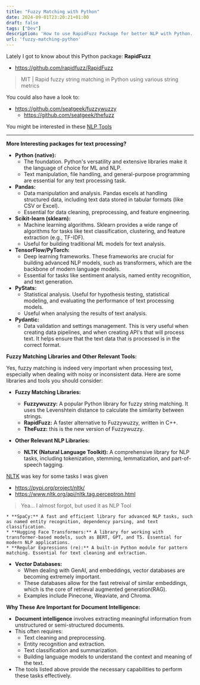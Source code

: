 ```yaml
---
title: "Fuzzy Matching with Python"
date: 2024-09-01T23:20:21+01:00
draft: false
tags: ["Dev"]
description: 'How to use RapidFuzz Package for better NLP with Python. Document Intelligence solutions.'
url: 'fuzzy-matching-python'
---
```



Lately I got to know about this Python package: **RapidFuzz**

* https://github.com/rapidfuzz/RapidFuzz

> MIT | Rapid fuzzy string matching in Python using various string metrics

You could also have a look to:

* https://github.com/seatgeek/fuzzywuzzy
    * https://github.com/seatgeek/thefuzz


You might be interested in these [NLP Tools](https://jalcocert.github.io/JAlcocerT/nlp-tools)

---

**More Interesting packages for text processing?**

* **Python (native):**
    * The foundation. Python's versatility and extensive libraries make it the language of choice for ML and NLP.
    * Text manipulation, file handling, and general-purpose programming are essential for any text processing task.
* **Pandas:**
    * Data manipulation and analysis. Pandas excels at handling structured data, including text data stored in tabular formats (like CSV or Excel).
    * Essential for data cleaning, preprocessing, and feature engineering.
* **Scikit-learn (sklearn):**
    * Machine learning algorithms. Sklearn provides a wide range of algorithms for tasks like text classification, clustering, and feature extraction (e.g., TF-IDF).
    * Useful for building traditional ML models for text analysis.
* **TensorFlow/PyTorch:**
    * Deep learning frameworks. These frameworks are crucial for building advanced NLP models, such as transformers, which are the backbone of modern language models.
    * Essential for tasks like sentiment analysis, named entity recognition, and text generation.
* **PyStats:**
    * Statistical analysis. Useful for hypothesis testing, statistical modeling, and evaluating the performance of text processing models.
    * Useful when analysing the results of text analysis.
* **Pydantic:**
    * Data validation and settings management. This is very useful when creating data pipelines, and when creating API's that will process text. It helps ensure that the text data that is processed is in the correct format.

**Fuzzy Matching Libraries and Other Relevant Tools:**

Yes, fuzzy matching is indeed very important when processing text, especially when dealing with noisy or inconsistent data. Here are some libraries and tools you should consider:

* **Fuzzy Matching Libraries:**
    * **Fuzzywuzzy:** A popular Python library for fuzzy string matching. It uses the Levenshtein distance to calculate the similarity between strings.
    * **RapidFuzz:** A faster alternative to Fuzzywuzzy, written in C++.
    * **TheFuzz:** this is the new version of Fuzzywuzzy.


* **Other Relevant NLP Libraries:**

    * **NLTK (Natural Language Toolkit):** A comprehensive library for NLP tasks, including tokenization, stemming, lemmatization, and part-of-speech tagging.

[NLTK](https://github.com/nltk/nltk) was key for some tasks I was given


* https://pypi.org/project/nltk/
* https://www.nltk.org/api/nltk.tag.perceptron.html


> Yea... I almost forgot, but used it as NLP Tool

    * **SpaCy:** A fast and efficient library for advanced NLP tasks, such as named entity recognition, dependency parsing, and text classification.
    * **Hugging Face Transformers:** A library for working with transformer-based models, such as BERT, GPT, and T5. Essential for modern NLP applications.
    * **Regular Expressions (re):** A built-in Python module for pattern matching. Essential for text cleaning and extraction.


* **Vector Databases:**
    * When dealing with GenAI, and embeddings, vector databases are becoming extremely important.
    * These databases allow for the fast retreival of similar embeddings, which is the core of retrieval augmented generation(RAG).
    * Examples include Pinecone, Weaviate, and Chroma.

**Why These Are Important for Document Intelligence:**

<!-- 
https://www.cccis.com/about
 -->

* **Document intelligence** involves extracting meaningful information from unstructured or semi-structured documents.
* This often requires:
    * Text cleaning and preprocessing.
    * Entity recognition and extraction.
    * Text classification and summarization.
    * Building language models to understand the context and meaning of the text.
* The tools listed above provide the necessary capabilities to perform these tasks effectively.